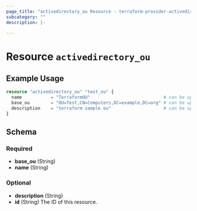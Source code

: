 ```yaml
---
page_title: "activedirectory_ou Resource - terraform-provider-activedirectory"
subcategory: ""
description: |-
  
---
```


# Resource `activedirectory_ou`



## Example Usage

```terraform
resource "activedirectory_ou" "test_ou" {
  name           = "TerraformOU"                            # can be updated
  base_ou        = "OU=Test,CN=Computers,DC=example,DC=org" # can be updated
  description    = "terraform sample ou"                    # can be updated
}
```

## Schema

### Required

- **base_ou** (String)
- **name** (String)

### Optional

- **description** (String)
- **id** (String) The ID of this resource.


